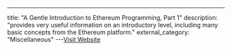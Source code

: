 ---
title: "A Gentle Introduction to Ethereum Programming, Part 1"
description: "provides very useful information on an introductory level, including many basic concepts from the Ethereum platform."
external_category: "Miscellaneous"
---[Visit Website](https://blog.openzeppelin.com/a-gentle-introduction-to-ethereum-programming-part-1-783cc7796094)

